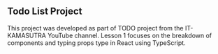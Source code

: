 ## Todo List Project

This project was developed as part of TODO project from the IT-KAMASUTRA YouTube channel. Lesson 1 focuses on the breakdown of components and typing props type in React using TypeScript.
